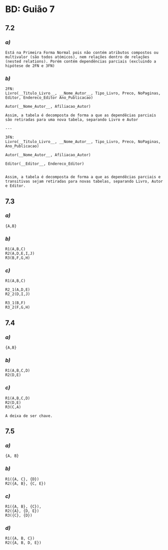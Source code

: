 # BD: Guião 7


## ​7.2 
 
### *a)*

```
Está na Primeira Forma Normal pois não contém atributos compostos ou multivalor (são todos atómicos), nem relações dentro de relações (nested relations). Porém contém dependências parciais (excluindo a hipótese de 2FN e 3FN)
```

### *b)* 

```
2FN:
Livro(__Titulo_Livro__, __Nome_Autor__, Tipo_Livro, Preco, NoPaginas, Editor, Endereco_Editor Ano_Publicacao)

Autor(__Nome_Autor__, Afiliacao_Autor)	

Assim, a tabela é decomposta de forma a que as dependêcias parciais são retiradas para uma nova tabela, separando Livro e Autor

---

3FN:
Livro(__Titulo_Livro__, __Nome_Autor__, Tipo_Livro, Preco, NoPaginas, Ano_Publicacao)

Autor(__Nome_Autor__, Afiliacao_Autor)

Editor(__Editor__, Endereco_Editor)


Assim, a tabela é decomposta de forma a que as dependêcias parciais e transitivas sejam retiradas para novas tabelas, separando Livro, Autor e Editor.

```




## ​7.3
 
### *a)*

```
{A,B}
```


### *b)* 

```
R1(A,B,C)
R2(A,D,E,I,J)
R3(B,F,G,H)
```


### *c)* 

```
R1(A,B,C)

R2_1(A,D,E)
R2_2(D,I,J)

R3_1(B,F)
R3_2(F,G,H)
```


## ​7.4
 
### *a)*

```
{A,B}
```


### *b)* 

```
R1(A,B,C,D)
R2(D,E)
```


### *c)* 

```
R1(A,B,C,D)
R2(D,E)
R3(C,A)

A deixa de ser chave.
```



## ​7.5
 
### *a)*

```
{A, B}
```

### *b)* 

```
R1({A, C}, {D}) 
R2({A, B}, {C, E})
```


### *c)* 

```
R1({A, B}, {C}),
R2({A}, {D, E})
R3({C}, {D})
```

### *d)* 

```
R1({A, B, C})
R2({A, B, D, E})
```
